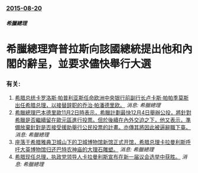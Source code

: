 ### [2015-08-20](/news/2015/08/20/index.md)

##### 希臘總理
#  希臘總理齊普拉斯向該國總統提出他和內閣的辭呈，並要求儘快舉行大選




### 有关:

1. [希腊总统卡罗洛斯·帕普利亚斯任命欧洲中央银行前副行长卢卡斯·帕帕季莫斯出任希腊总理，以接替辞职的乔治·帕潘德里欧。](/zh/news/2011/11/10/希腊总统卡罗洛斯-帕普利亚斯任命欧洲中央银行前副行长卢卡斯-帕帕季莫斯出任希腊总理-以接替辞职的乔治-帕潘德里欧.md) _消息: 希臘總理_
2. [ 希臘總理巴本德里歐11月2日時表示，希臘計劃最快12月4日舉辦公投，將針對希臘是否繼續留在歐元區進行投票。但於後續在內外交迫之下，他又表示，準備放棄針對是否接受援助舉行公民投票的計畫。亦傳其將因此被逼辭職下臺。](/zh/news/2011/11/3/希臘總理巴本德里歐11月2日時表示-希臘計劃最快12月4日舉辦公投-將針對希臘是否繼續留在歐元區進行投票-但於後續在內.md) _消息: 希臘總理_
3. [ 座落于希腊雅典卫城山下的卫城博物馆新馆正式开馆，希腊总理卡拉曼利斯呼吁大英博物馆归还巴特农神庙的大理石雕塑。](/zh/news/2009/06/20/座落于希腊雅典卫城山下的卫城博物馆新馆正式开馆-希腊总理卡拉曼利斯呼吁大英博物馆归还巴特农神庙的大理石雕塑.md) _消息: 希臘總理_
4. [希腊现任总理，执政党领导人卡拉曼利斯宣布在新一届议会选举中获胜。](/zh/news/2007/09/17/希腊现任总理-执政党领导人卡拉曼利斯宣布在新一届议会选举中获胜.md) _消息: 希臘總理_
